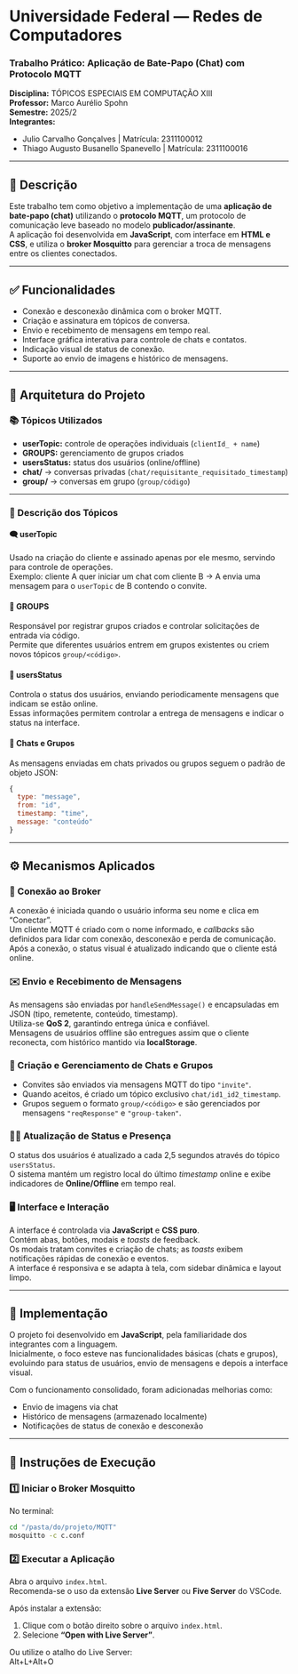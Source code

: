 # Universidade Federal — Redes de Computadores  
### Trabalho Prático: Aplicação de Bate-Papo (Chat) com Protocolo MQTT  

**Disciplina:** TÓPICOS ESPECIAIS EM COMPUTAÇÃO XIII  
**Professor:** Marco Aurélio Spohn  
**Semestre:** 2025/2  
**Integrantes:**    
- Julio Carvalho Gonçalves | Matrícula: 2311100012  
- Thiago Augusto Busanello Spanevello | Matrícula: 2311100016


---

## 📝 Descrição 
Este trabalho tem como objetivo a implementação de uma **aplicação de bate-papo (chat)** utilizando o **protocolo MQTT**, um protocolo de comunicação leve baseado no modelo **publicador/assinante**.  
A aplicação foi desenvolvida em **JavaScript**, com interface em **HTML e CSS**, e utiliza o **broker Mosquitto** para gerenciar a troca de mensagens entre os clientes conectados.

---

## ✅ Funcionalidades
- Conexão e desconexão dinâmica com o broker MQTT.  
- Criação e assinatura em tópicos de conversa.  
- Envio e recebimento de mensagens em tempo real.  
- Interface gráfica interativa para controle de chats e contatos.  
- Indicação visual de status de conexão.  
- Suporte ao envio de imagens e histórico de mensagens.  

---

## 🧩 Arquitetura do Projeto  

### 📚 Tópicos Utilizados  
- **userTopic:** controle de operações individuais (`clientId_ + name`)  
- **GROUPS:** gerenciamento de grupos criados  
- **usersStatus:** status dos usuários (online/offline)  
- **chat/** → conversas privadas (`chat/requisitante_requisitado_timestamp`)  
- **group/** → conversas em grupo (`group/código`)  

---

### 🧠 Descrição dos Tópicos  

#### 🗨️ userTopic  
Usado na criação do cliente e assinado apenas por ele mesmo, servindo para controle de operações.  
Exemplo: cliente A quer iniciar um chat com cliente B → A envia uma mensagem para o `userTopic` de B contendo o convite.  

#### 👥 GROUPS  
Responsável por registrar grupos criados e controlar solicitações de entrada via código.  
Permite que diferentes usuários entrem em grupos existentes ou criem novos tópicos `group/<código>`.

#### 🔁 usersStatus  
Controla o status dos usuários, enviando periodicamente mensagens que indicam se estão online.  
Essas informações permitem controlar a entrega de mensagens e indicar o status na interface.  

#### 💬 Chats e Grupos  
As mensagens enviadas em chats privados ou grupos seguem o padrão de objeto JSON:  
```js
{
  type: "message",
  from: "id",
  timestamp: "time",
  message: "conteúdo"
}
```
---

## ⚙️ Mecanismos Aplicados  

### 🔗 Conexão ao Broker  
A conexão é iniciada quando o usuário informa seu nome e clica em “Conectar”.  
Um cliente MQTT é criado com o nome informado, e *callbacks* são definidos para lidar com conexão, desconexão e perda de comunicação.  
Após a conexão, o status visual é atualizado indicando que o cliente está online.  

### ✉️ Envio e Recebimento de Mensagens  
As mensagens são enviadas por `handleSendMessage()` e encapsuladas em JSON (tipo, remetente, conteúdo, timestamp).  
Utiliza-se **QoS 2**, garantindo entrega única e confiável.  
Mensagens de usuários offline são entregues assim que o cliente reconecta, com histórico mantido via **localStorage**.  

### 👥 Criação e Gerenciamento de Chats e Grupos  
- Convites são enviados via mensagens MQTT do tipo `"invite"`.  
- Quando aceitos, é criado um tópico exclusivo `chat/id1_id2_timestamp`.  
- Grupos seguem o formato `group/<código>` e são gerenciados por mensagens `"reqResponse"` e `"group-taken"`.  

### 🧍‍♂️ Atualização de Status e Presença  
O status dos usuários é atualizado a cada 2,5 segundos através do tópico `usersStatus`.  
O sistema mantém um registro local do último *timestamp* online e exibe indicadores de **Online/Offline** em tempo real.  

### 🖥️ Interface e Interação  
A interface é controlada via **JavaScript** e **CSS puro**.  
Contém abas, botões, modais e *toasts* de feedback.  
Os modais tratam convites e criação de chats; as *toasts* exibem notificações rápidas de conexão e eventos.  
A interface é responsiva e se adapta à tela, com sidebar dinâmica e layout limpo.  

---

## 🧰 Implementação  
O projeto foi desenvolvido em **JavaScript**, pela familiaridade dos integrantes com a linguagem.  
Inicialmente, o foco esteve nas funcionalidades básicas (chats e grupos), evoluindo para status de usuários, envio de mensagens e depois a interface visual.  

Com o funcionamento consolidado, foram adicionadas melhorias como:
- Envio de imagens via chat  
- Histórico de mensagens (armazenado localmente)  
- Notificações de status de conexão e desconexão  

---

## 🚀 Instruções de Execução  

### 1️⃣ Iniciar o Broker Mosquitto  
No terminal:
```bash
cd "/pasta/do/projeto/MQTT"
mosquitto -c c.conf
```

### 2️⃣ Executar a Aplicação
Abra o arquivo `index.html`.  
Recomenda-se o uso da extensão **Live Server** ou **Five Server** do VSCode.  

Após instalar a extensão:  
1. Clique com o botão direito sobre o arquivo `index.html`.  
2. Selecione **“Open with Live Server”**.  

Ou utilize o atalho do Live Server:  
Alt+L+Alt+O

